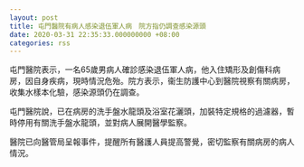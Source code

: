 ```yaml
---
layout: post
title: 屯門醫院有病人感染退伍軍人病　院方指仍調查感染源頭
date: 2020-03-31 22:35:33.000000000 +08:00
categories: rss
---
```


屯門醫院表示，一名65歲男病人確診感染退伍軍人病，他入住矯形及創傷科病房，因自身疾病，現時情況危殆。院方表示，衞生防護中心到醫院視察有關病房，收集水樣本化驗，感染源頭仍在調查。

屯門醫院說，已在病房的洗手盤水龍頭及浴室花灑頭，加裝特定規格的過濾器，暫時停用有關洗手盤水龍頭，並對病人展開醫學監察。

醫院已向醫管局呈報事件，提醒所有醫護人員提高警覺，密切監察有關病房的病人情況。
